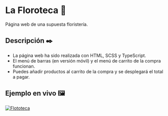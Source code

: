 # La Floroteca 🪷
Página web de una supuesta floristería.

## Descripción ✒️
* La página web ha sido realizada con HTML, SCSS y TypeScript.
* El menú de barras (en versión móvil) y el menú de carrito de la compra funcionan.
* Puedes añadir productos al carrito de la compra y se desplegará el total a pagar.

## Ejemplo en vivo 🖼️

[![Flototeca](https://github.com/JoseSenent/la-floroteca/assets/96241175/2c8e8c71-c131-4200-8a7b-aa6f2e718029)](https://josesenent.github.io/la-floroteca/)
